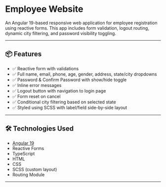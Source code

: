 # Employee Website

An Angular 19-based responsive web application for employee registration using reactive forms. This app includes form validation, logout routing, dynamic city filtering, and password visibility toggling.

---

## 📦 Features

- ✅ Reactive form with validations
- ✅ Full name, email, phone, age, gender, address, state/city dropdowns
- ✅ Password & Confirm Password with show/hide toggle
- ✅ Inline error messages
- ✅ Logout button with navigation to login page
- ✅ Form reset on cancel
- ✅ Conditional city filtering based on selected state
- ✅ Styled using SCSS with label/field side-by-side layout

---

## 🛠️ Technologies Used

- [Angular 19](https://angular.io/)
- Reactive Forms
- TypeScript
- HTML
- CSS
- SCSS (custom layout)
- Routing Module

---
